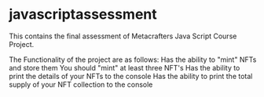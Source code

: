 # javascriptassessment
This contains the final assessment of Metacrafters Java Script Course Project.

The Functionality of the project are as follows:
Has the ability to "mint" NFTs and store them
You should "mint" at least three NFT's
Has the ability to print the details of your NFTs to the console
Has the ability to print the total supply of your NFT collection to the console
